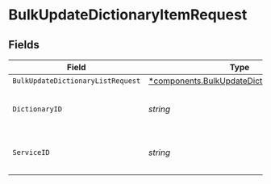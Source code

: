 # BulkUpdateDictionaryItemRequest


## Fields

| Field                                                                                                 | Type                                                                                                  | Required                                                                                              | Description                                                                                           | Example                                                                                               |
| ----------------------------------------------------------------------------------------------------- | ----------------------------------------------------------------------------------------------------- | ----------------------------------------------------------------------------------------------------- | ----------------------------------------------------------------------------------------------------- | ----------------------------------------------------------------------------------------------------- |
| `BulkUpdateDictionaryListRequest`                                                                     | [*components.BulkUpdateDictionaryListRequest](../../models/shared/bulkupdatedictionarylistrequest.md) | :heavy_minus_sign:                                                                                    | N/A                                                                                                   |                                                                                                       |
| `DictionaryID`                                                                                        | *string*                                                                                              | :heavy_check_mark:                                                                                    | Alphanumeric string identifying a Dictionary.                                                         | 3vjTN8v1O7nOAY7aNDGOL                                                                                 |
| `ServiceID`                                                                                           | *string*                                                                                              | :heavy_check_mark:                                                                                    | Alphanumeric string identifying the service.                                                          | SU1Z0isxPaozGVKXdv0eY                                                                                 |